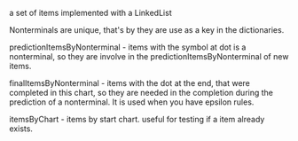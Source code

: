 a set of items implemented with a LinkedList

Nonterminals are unique, that's by they are use as a key in the dictionaries.

predictionItemsByNonterminal - items with the symbol at dot is a nonterminal, so they are involve in the predictionItemsByNonterminal of new items. 

finalItemsByNonterminal - items with the dot at the end, that were completed in this chart, so they are needed in the completion during the prediction of a nonterminal. It is used when you have epsilon rules.

itemsByChart - items by start chart. useful for testing if a item already exists.


